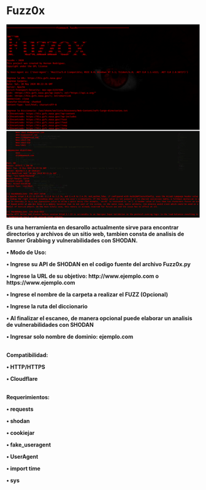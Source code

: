 # Fuzz0x

<img src="https://github.com/HernanRodriguez1/Fuzz0x/blob/master/1.png" width="650"/>
<b>
<img src="https://github.com/HernanRodriguez1/Fuzz0x/blob/master/2.png" width="650"/>
  
Es una herramienta en desarollo actualmente sirve para encontrar directorios y archivos de un sitio web, tambien consta de analisis de Banner Grabbing y vulnerabilidades con SHODAN.
<br>

<b>• Modo de Uso:</b> 
<p>• Ingrese su API de SHODAN en el codigo fuente del archivo Fuzz0x.py</p>
<p>• Ingrese la URL de su objetivo: http://www.ejemplo.com o https://www.ejemplo.com </p>
<p>• Ingrese el nombre de la carpeta a realizar el FUZZ (Opcional)</p>
<p>• Ingrese la ruta del diccionario</p>
<p>• Al finalizar el escaneo, de manera opcional puede elaborar un analisis de vulnerabilidades con SHODAN</p>  
<p>• Ingresar solo nombre de dominio: ejemplo.com</p>

<br>
<b>Compatibilidad:</b> 
<p>• HTTP/HTTPS</p>
<p>• Cloudflare</p>

<br>
<b>Requerimientos:</b>
<p>• requests</p>
<p>• shodan</p> 
<p>• cookiejar</p>
<p>• fake_useragent</p>
<p>• UserAgent</p> 
<p>• import time</p> 
<p>• sys</p>


  

